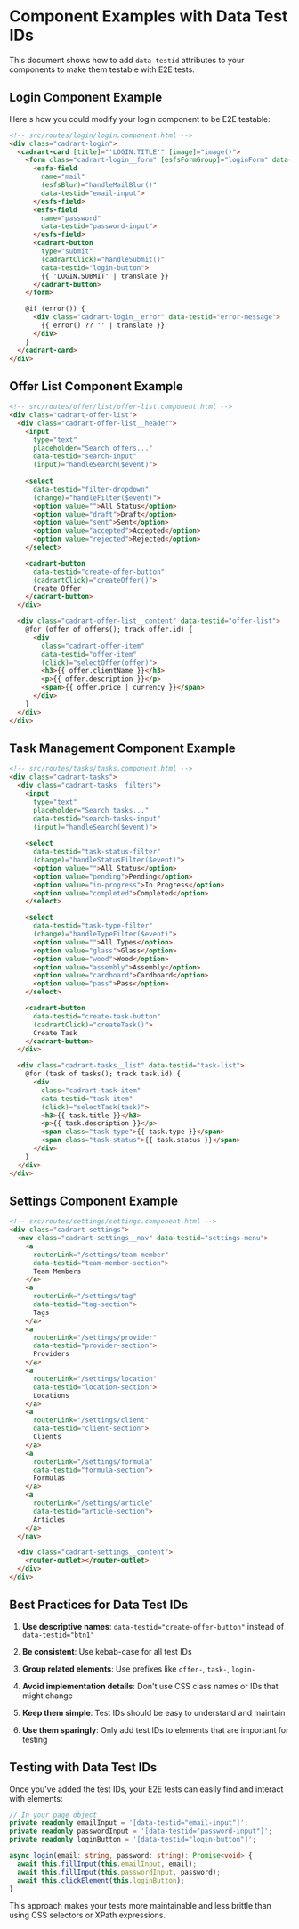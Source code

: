 # Component Examples with Data Test IDs

This document shows how to add `data-testid` attributes to your components to make them testable with E2E tests.

## Login Component Example

Here's how you could modify your login component to be E2E testable:

```html
<!-- src/routes/login/login.component.html -->
<div class="cadrart-login">
  <cadrart-card [title]="'LOGIN.TITLE'" [image]="image()">
    <form class="cadrart-login__form" [esfsFormGroup]="loginForm" data-testid="login-form">
      <esfs-field 
        name="mail" 
        (esfsBlur)="handleMailBlur()"
        data-testid="email-input">
      </esfs-field>
      <esfs-field 
        name="password"
        data-testid="password-input">
      </esfs-field>
      <cadrart-button 
        type="submit" 
        (cadrartClick)="handleSubmit()"
        data-testid="login-button">
        {{ 'LOGIN.SUBMIT' | translate }}
      </cadrart-button>
    </form>

    @if (error()) {
      <div class="cadrart-login__error" data-testid="error-message">
        {{ error() ?? '' | translate }}
      </div>
    }
  </cadrart-card>
</div>
```

## Offer List Component Example

```html
<!-- src/routes/offer/list/offer-list.component.html -->
<div class="cadrart-offer-list">
  <div class="cadrart-offer-list__header">
    <input 
      type="text" 
      placeholder="Search offers..."
      data-testid="search-input"
      (input)="handleSearch($event)">
    
    <select 
      data-testid="filter-dropdown"
      (change)="handleFilter($event)">
      <option value="">All Status</option>
      <option value="draft">Draft</option>
      <option value="sent">Sent</option>
      <option value="accepted">Accepted</option>
      <option value="rejected">Rejected</option>
    </select>

    <cadrart-button 
      data-testid="create-offer-button"
      (cadrartClick)="createOffer()">
      Create Offer
    </cadrart-button>
  </div>

  <div class="cadrart-offer-list__content" data-testid="offer-list">
    @for (offer of offers(); track offer.id) {
      <div 
        class="cadrart-offer-item" 
        data-testid="offer-item"
        (click)="selectOffer(offer)">
        <h3>{{ offer.clientName }}</h3>
        <p>{{ offer.description }}</p>
        <span>{{ offer.price | currency }}</span>
      </div>
    }
  </div>
</div>
```

## Task Management Component Example

```html
<!-- src/routes/tasks/tasks.component.html -->
<div class="cadrart-tasks">
  <div class="cadrart-tasks__filters">
    <input 
      type="text" 
      placeholder="Search tasks..."
      data-testid="search-tasks-input"
      (input)="handleSearch($event)">
    
    <select 
      data-testid="task-status-filter"
      (change)="handleStatusFilter($event)">
      <option value="">All Status</option>
      <option value="pending">Pending</option>
      <option value="in-progress">In Progress</option>
      <option value="completed">Completed</option>
    </select>

    <select 
      data-testid="task-type-filter"
      (change)="handleTypeFilter($event)">
      <option value="">All Types</option>
      <option value="glass">Glass</option>
      <option value="wood">Wood</option>
      <option value="assembly">Assembly</option>
      <option value="cardboard">Cardboard</option>
      <option value="pass">Pass</option>
    </select>

    <cadrart-button 
      data-testid="create-task-button"
      (cadrartClick)="createTask()">
      Create Task
    </cadrart-button>
  </div>

  <div class="cadrart-tasks__list" data-testid="task-list">
    @for (task of tasks(); track task.id) {
      <div 
        class="cadrart-task-item" 
        data-testid="task-item"
        (click)="selectTask(task)">
        <h3>{{ task.title }}</h3>
        <p>{{ task.description }}</p>
        <span class="task-type">{{ task.type }}</span>
        <span class="task-status">{{ task.status }}</span>
      </div>
    }
  </div>
</div>
```

## Settings Component Example

```html
<!-- src/routes/settings/settings.component.html -->
<div class="cadrart-settings">
  <nav class="cadrart-settings__nav" data-testid="settings-menu">
    <a 
      routerLink="/settings/team-member" 
      data-testid="team-member-section">
      Team Members
    </a>
    <a 
      routerLink="/settings/tag" 
      data-testid="tag-section">
      Tags
    </a>
    <a 
      routerLink="/settings/provider" 
      data-testid="provider-section">
      Providers
    </a>
    <a 
      routerLink="/settings/location" 
      data-testid="location-section">
      Locations
    </a>
    <a 
      routerLink="/settings/client" 
      data-testid="client-section">
      Clients
    </a>
    <a 
      routerLink="/settings/formula" 
      data-testid="formula-section">
      Formulas
    </a>
    <a 
      routerLink="/settings/article" 
      data-testid="article-section">
      Articles
    </a>
  </nav>

  <div class="cadrart-settings__content">
    <router-outlet></router-outlet>
  </div>
</div>
```

## Best Practices for Data Test IDs

1. **Use descriptive names**: `data-testid="create-offer-button"` instead of `data-testid="btn1"`

2. **Be consistent**: Use kebab-case for all test IDs

3. **Group related elements**: Use prefixes like `offer-`, `task-`, `login-`

4. **Avoid implementation details**: Don't use CSS class names or IDs that might change

5. **Keep them simple**: Test IDs should be easy to understand and maintain

6. **Use them sparingly**: Only add test IDs to elements that are important for testing

## Testing with Data Test IDs

Once you've added the test IDs, your E2E tests can easily find and interact with elements:

```typescript
// In your page object
private readonly emailInput = '[data-testid="email-input"]';
private readonly passwordInput = '[data-testid="password-input"]';
private readonly loginButton = '[data-testid="login-button"]';

async login(email: string, password: string): Promise<void> {
  await this.fillInput(this.emailInput, email);
  await this.fillInput(this.passwordInput, password);
  await this.clickElement(this.loginButton);
}
```

This approach makes your tests more maintainable and less brittle than using CSS selectors or XPath expressions. 
